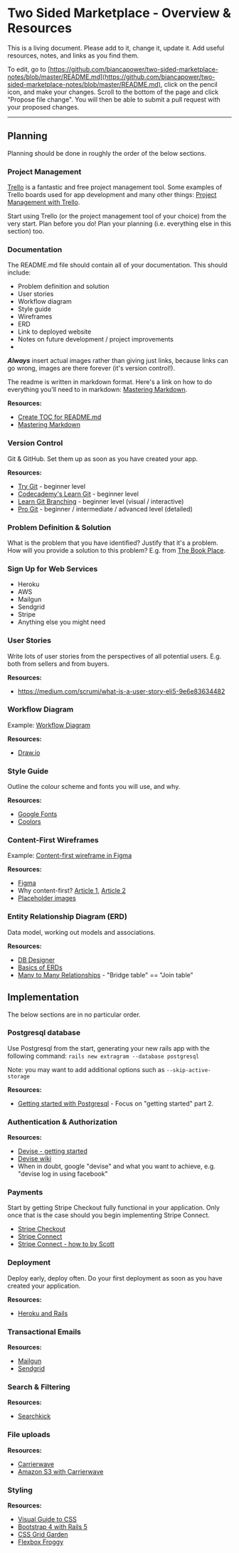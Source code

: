 # Two Sided Marketplace - Overview & Resources

This is a living document. Please add to it, change it, update it. Add useful resources, notes, and links as you find them.

To edit, go to [https://github.com/biancapower/two-sided-marketplace-notes/blob/master/README.md](https://github.com/biancapower/two-sided-marketplace-notes/blob/master/README.md), click on the pencil icon, and make your changes. Scroll to the bottom of the page and click "Propose file change". You will then be able to submit a pull request with your proposed changes.

---

## Planning

Planning should be done in roughly the order of the below sections.

### Project Management

[Trello](https://trello.com/) is a fantastic and free project management tool. Some examples of Trello boards used for app development and many other things: [Project Management with Trello](https://trello.com/inspiration/project-management).

Start using Trello (or the project management tool of your choice) from the very start. Plan before you do! Plan your planning (i.e. everything else in this section) too.

### Documentation

The README.md file should contain all of your documentation. This should include:

* Problem definition and solution
* User stories
* Workflow diagram
* Style guide
* Wireframes
* ERD
* Link to deployed website
* Notes on future development / project improvements
*

***Always*** insert actual images rather than giving just links, because links can go wrong, images are there forever (it's version control!).

The readme is written in markdown format. Here's a link on how to do everything you'll need to in markdown: [Mastering Markdown](https://guides.github.com/features/mastering-markdown/).

**Resources:**
* [Create TOC for README.md](https://github.com/ekalinin/github-markdown-toc)
* [Mastering Markdown](https://guides.github.com/features/mastering-markdown/)

### Version Control

Git & GitHub. Set them up as soon as you have created your app.

**Resources:**
* [Try Git](https://try.github.io/levels/1/challenges/1) - beginner level
* [Codecademy's Learn Git](https://www.codecademy.com/learn/learn-git) - beginner level
* [Learn Git Branching](https://learngitbranching.js.org/) - beginner level (visual / interactive)
* [Pro Git](https://git-scm.com/book/en/v2) - beginner / intermediate / advanced level (detailed)

### Problem Definition & Solution

What is the problem that you have identified? Justify that it's a problem. How will you provide a solution to this problem? E.g. from [The Book Place](https://github.com/biancapower/the_book_place/blob/master/README.md#problem-definition-and-solution).

### Sign Up for Web Services

* Heroku
* AWS
* Mailgun
* Sendgrid
* Stripe
* Anything else you might need

### User Stories

Write lots of user stories from the perspectives of all potential users. E.g. both from sellers and from buyers.

**Resources:**

* https://medium.com/scrumi/what-is-a-user-story-eli5-9e6e83634482

### Workflow Diagram

Example: [Workflow Diagram](https://github.com/biancapower/the_book_place/blob/master/readme_resources/workflow_diagram.png)

**Resources:**

* [Draw.io](https://www.draw.io/)

### Style Guide

Outline the colour scheme and fonts you will use, and why.

**Resources:**

* [Google Fonts](https://fonts.google.com/)
* [Coolors](https://coolors.co/daffef-d0ffd6-d5e2bc-a6979c-d3c0d2)

### Content-First Wireframes

Example: [Content-first wireframe in Figma](https://www.figma.com/file/cHJ5winPhgKShwLn5E3RRi4l/Preloved-Books-Two-Sided-Marketplace)

**Resources:**
* [Figma](https://www.figma.com/)
* Why content-first? [Article 1](https://www.protofuse.com/blog/details/website-wireframing-helps-plan-better-content/), [Article 2](https://gathercontent.com/blog/designing-content-first-for-a-better-ux)
* [Placeholder images](https://placeholder.com/)


### Entity Relationship Diagram (ERD)
Data model, working out models and associations.

**Resources:**
* [DB Designer](https://dbdesigner.net/)
* [Basics of ERDs](https://www.youtube.com/watch?v=ymb9gsl_x1U)
* [Many to Many Relationships](https://www.youtube.com/watch?v=P_nhBKs25DQ) - "Bridge table" == "Join table"

## Implementation

The below sections are in no particular order.

### Postgresql database

Use Postgresql from the start, generating your new rails app with the following command:  ```rails new extragram --database postgresql```

Note: you may want to add additional options such as  ```--skip-active-storage```

**Resources:**

* [Getting started with Postgresql](https://www.codementor.io/engineerapart/getting-started-with-postgresql-on-mac-osx-are8jcopb) - Focus on "getting started" part 2.

### Authentication & Authorization

**Resources:**

* [Devise - getting started](https://github.com/plataformatec/devise#getting-started)
* [Devise wiki](https://github.com/plataformatec/devise/wiki)
* When in doubt, google "devise" and what you want to achieve, e.g. "devise log in using facebook"

### Payments

Start by getting Stripe Checkout fully functional in your application. Only once that is the case should you begin implementing Stripe Connect.

* [Stripe Checkout](https://stripe.com/docs/checkout/rails)
* [Stripe Connect](https://stripe.com/docs/connect)
* [Stripe Connect - how to by Scott](https://medium.com/@scottdixon/third-party-payouts-with-stripe-connect-d3a7c0d1bcb)

### Deployment

Deploy early, deploy often. Do your first deployment as soon as you have created your application.

**Resources:**
* [Heroku and Rails](https://devcenter.heroku.com/articles/getting-started-with-rails5)

### Transactional Emails

**Resources:**
* [Mailgun](https://github.com/mailgun/mailgun-ruby)
* [Sendgrid](https://sendgrid.com/docs/Integrate/Frameworks/rubyonrails.html)

### Search & Filtering

**Resources:**
* [Searchkick](https://github.com/ankane/searchkick)

### File uploads

**Resources:**
* [Carrierwave](https://github.com/carrierwaveuploader/carrierwave)
* [Amazon S3 with Carrierwave](http://blog.thefirehoseproject.com/posts/switching-carrierwave-to-use-s3-with-heroku-and-localhost/)

### Styling

**Resources:**
* [Visual Guide to CSS](https://cssreference.io/)
* [Bootstrap 4 with Rails 5](https://medium.com/@biancapower/how-to-add-bootstrap-4-to-a-rails-5-app-650118459a1e)
* [CSS Grid Garden](https://cssgridgarden.com/)
* [Flexbox Froggy](http://flexboxfroggy.com/)





